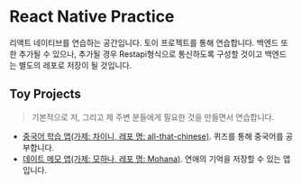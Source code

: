 # React Native Practice
리액트 네이티브를 연습하는 공간입니다. 토이 프로젝트를 통해 연습합니다. 백엔드 또한 추가될 수 있으나, 추가될 경우 Restapi형식으로 통신하도록 구성할 것이고 백엔드는 별도의 레포로 저장이 될 것입니다. 

## Toy Projects
> 기본적으로 저, 그리고 제 주변 분들에게 필요한 것을 만들면서 연습합니다.

* [중국어 학습 앱(가제: 차이니, 레포 명: all-that-chinese)](/all_that_chinese). 퀴즈를 통해 중국어를 공부합니다.
* [데이트 메모 앱(가제: 모하나, 레포 명: Mohana)](/Mohana). 연애의 기억을 저장할 수 있는 앱입니다.
